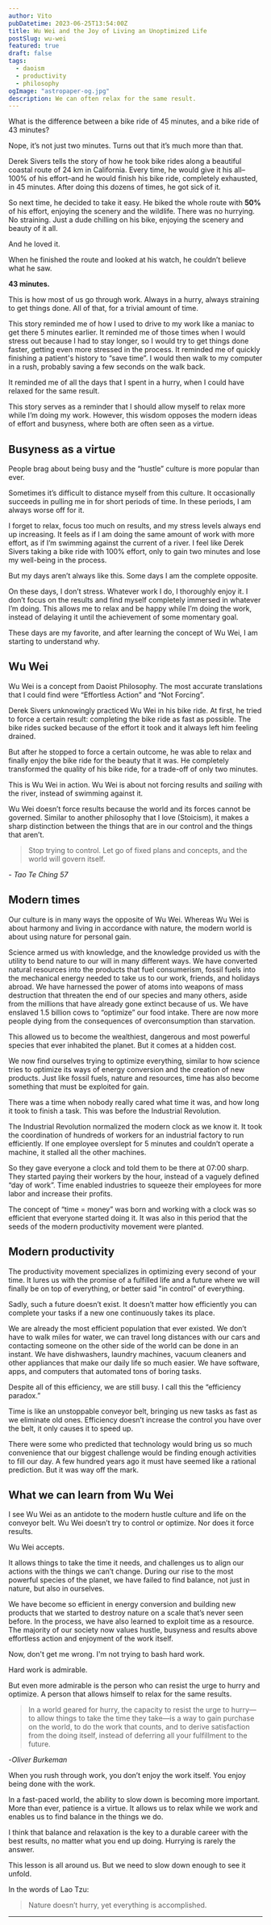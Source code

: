 ```yaml
---
author: Vito
pubDatetime: 2023-06-25T13:54:00Z
title: Wu Wei and the Joy of Living an Unoptimized Life
postSlug: wu-wei
featured: true
draft: false
tags:
  - daoism
  - productivity
  - philosophy
ogImage: "astropaper-og.jpg"
description: We can often relax for the same result.
---
```


What is the difference between a bike ride of 45 minutes, and a bike ride of 43 minutes?

Nope, it’s not just two minutes. Turns out that it’s much more than that.

Derek Sivers tells the story of how he took bike rides along a beautiful coastal route of 24 km in California.
Every time, he would give it his all–100% of his effort–and he would finish his bike ride, completely exhausted, in 45 minutes.
After doing this dozens of times, he got sick of it.

So next time, he decided to take it easy.
He biked the whole route with **50%** of his effort, enjoying the scenery and the wildlife.
There was no hurrying.
No straining.
Just a dude chilling on his bike, enjoying the scenery and beauty of it all.

And he loved it.

When he finished the route and looked at his watch, he couldn’t believe what he saw.

**43 minutes.**

This is how most of us go through work.
Always in a hurry, always straining to get things done.
All of that, for a trivial amount of time.

This story reminded me of how I used to drive to my work like a maniac to get there 5 minutes earlier.
It reminded me of those times when I would stress out because I had to stay longer, so I would try to get things done faster, getting even more stressed in the process.
It reminded me of quickly finishing a patient's history to “save time”.
I would then walk to my computer in a rush, probably saving a few seconds on the walk back.

It reminded me of all the days that I spent in a hurry, when I could have relaxed for the same result.

This story serves as a reminder that I should allow myself to relax more while I’m doing my work. However, this wisdom opposes the modern ideas of effort and busyness, where both are often seen as a virtue.

## Busyness as a virtue

People brag about being busy and the “hustle” culture is more popular than ever.

Sometimes it’s difficult to distance myself from this culture.
It occasionally succeeds in pulling me in for short periods of time.
In these periods, I am always worse off for it.

I forget to relax, focus too much on results, and my stress levels always end up increasing.
It feels as if I am doing the same amount of work with more effort, as if I’m swimming against the current of a river. I feel like Derek Sivers taking a bike ride with 100% effort, only to gain two minutes and lose my well-being in the process.

But my days aren’t always like this.
Some days I am the complete opposite.

On these days, I don’t stress.
Whatever work I do, I thoroughly enjoy it.
I don’t focus on the results and find myself completely immersed in whatever I’m doing.
This allows me to relax and be happy while I’m doing the work, instead of delaying it until the achievement of some momentary goal.

These days are my favorite, and after learning the concept of Wu Wei, I am starting to understand why.

## Wu Wei

Wu Wei is a concept from Daoist Philosophy.
The most accurate translations that I could find were “Effortless Action” and “Not Forcing”.

Derek Sivers unknowingly practiced Wu Wei in his bike ride.
At first, he tried to force a certain result: completing the bike ride as fast as possible.
The bike rides sucked because of the effort it took and it always left him feeling drained.

But after he stopped to force a certain outcome, he was able to relax and finally enjoy the bike ride for the beauty that it was.
He completely transformed the quality of his bike ride, for a trade-off of only two minutes.

This is Wu Wei in action.
Wu Wei is about not forcing results and _sailing_ with the river, instead of swimming against it.

Wu Wei doesn’t force results because the world and its forces cannot be governed. Similar to another philosophy that I love (Stoicism), it makes a sharp distinction between the things that are in our control and the things that aren’t.

> Stop trying to control. Let go of fixed plans and concepts, and the world will govern itself.

_- Tao Te Ching 57_

## Modern times

Our culture is in many ways the opposite of Wu Wei.
Whereas Wu Wei is about harmony and living in accordance with nature, the modern world is about using nature for personal gain.

Science armed us with knowledge, and the knowledge provided us with the utility to bend nature to our will in many different ways.
We have converted natural resources into the products that fuel consumerism, fossil fuels into the mechanical energy needed to take us to our work, friends, and holidays abroad.
We have harnessed the power of atoms into weapons of mass destruction that threaten the end of our species and many others, aside from the millions that have already gone extinct because of us. We have enslaved 1.5 billion cows to “optimize” our food intake. There are now more people dying from the consequences of overconsumption than starvation.

This allowed us to become the wealthiest, dangerous and most powerful species that ever inhabited the planet.
But it comes at a hidden cost.

We now find ourselves trying to optimize everything, similar to how science tries to optimize its ways of energy conversion and the creation of new products.
Just like fossil fuels, nature and resources, time has also become something that must be exploited for gain.

There was a time when nobody really cared what time it was, and how long it took to finish a task. This was before the Industrial Revolution.

The Industrial Revolution normalized the modern clock as we know it.
It took the coordination of hundreds of workers for an industrial factory to run efficiently.
If one employee overslept for 5 minutes and couldn’t operate a machine, it stalled all the other machines.

So they gave everyone a clock and told them to be there at 07:00 sharp.
They started paying their workers by the hour, instead of a vaguely defined “day of work”.
Time enabled industries to squeeze their employees for more labor and increase their profits.

The concept of “time = money” was born and working with a clock was so efficient that everyone started doing it.
It was also in this period that the seeds of the modern productivity movement were planted.

## Modern productivity

The productivity movement specializes in optimizing every second of your time.
It lures us with the promise of a fulfilled life and a future where we will finally be on top of everything, or better said "in control" of everything.

Sadly, such a future doesn’t exist.
It doesn’t matter how efficiently you can complete your tasks if a new one continuously takes its place.

We are already the most efficient population that ever existed.
We don’t have to walk miles for water, we can travel long distances with our cars and contacting someone on the other side of the world can be done in an instant.
We have dishwashers, laundry machines, vacuum cleaners and other appliances that make our daily life so much easier. We have software, apps, and computers that automated tons of boring tasks.

Despite all of this efficiency, we are still busy. I call this the “efficiency paradox.”

Time is like an unstoppable conveyor belt, bringing us new tasks as fast as we eliminate old ones. Efficiency doesn’t increase the control you have over the belt, it only causes it to speed up.

There were some who predicted that technology would bring us so much convenience that our biggest challenge would be finding enough activities to fill our day.
A few hundred years ago it must have seemed like a rational prediction.
But it was way off the mark.

## What we can learn from Wu Wei

I see Wu Wei as an antidote to the modern hustle culture and life on the conveyor belt.
Wu Wei doesn’t try to control or optimize. Nor does it force results.

Wu Wei accepts.

It allows things to take the time it needs, and challenges us to align our actions with the things we can’t change. During our rise to the most powerful species of the planet, we have failed to find balance, not just in nature, but also in ourselves.

We have become so efficient in energy conversion and building new products that we started to destroy nature on a scale that’s never seen before. In the process, we have also learned to exploit time as a resource.  
The majority of our society now values hustle, busyness and results above effortless action and enjoyment of the work itself.

Now, don't get me wrong. I'm not trying to bash hard work.

Hard work is admirable.

But even more admirable is the person who can resist the urge to hurry and optimize. A person that allows himself to relax for the same results.

> In a world geared for hurry, the capacity to resist the urge to hurry—to allow things to take the time they take—is a way to gain purchase on the world, to do the work that counts, and to derive satisfaction from the doing itself, instead of deferring all your fulfillment to the future.

-_Oliver Burkeman_

When you rush through work, you don’t enjoy the work itself.
You enjoy being done with the work.

In a fast-paced world, the ability to slow down is becoming more important.
More than ever, patience is a virtue.
It allows us to relax while we work and enables us to find balance in the things we do.

I think that balance and relaxation is the key to a durable career with the best results, no matter what you end up doing. Hurrying is rarely the answer.

This lesson is all around us.
But we need to slow down enough to see it unfold.

In the words of Lao Tzu:

> Nature doesn’t hurry, yet everything is accomplished.

---
